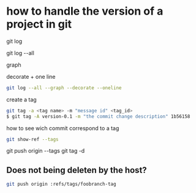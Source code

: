 # how to handle the version of a project in git

git log

git log --all

graph

decorate + one line
```bash
git log --all --graph --decorate --oneline
```

create a tag
```bash
git tag -a <tag name> -m "message id" <tag_id>
$ git tag -A version-0.1 -m "the commit change description" 1b56158
```

how to see wich commit correspond to a tag
```bash
git show-ref --tags
```
git push origin --tags
git tag -d <tag name>

## Does not being deleten by the host?
```bash
git push origin :refs/tags/foobranch-tag
```

